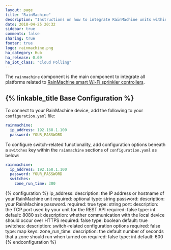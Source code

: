 ```yaml
---
layout: page
title: "RainMachine"
description: "Instructions on how to integrate RainMachine units within Home Assistant."
date: 2018-04-25 20:32
sidebar: true
comments: false
sharing: true
footer: true
logo: rainmachine.png
ha_category: Hub
ha_release: 0.69
ha_iot_class: "Cloud Polling"
---
```


The `rainmachine` component is the main component to integrate all platforms
related to [RainMachine smart Wi-Fi sprinkler controllers](http://www.rainmachine.com/).

## {% linkable_title Base Configuration %}

To connect to your RainMachine device, add the following to your
`configuration.yaml` file:

```yaml
rainmachine:
  ip_address: 192.168.1.100
  password: YOUR_PASSWORD
```

To configure switch-related functionality, add configuration options beneath
a `switches` key within the `rainmachine` sections of `configuration.yaml`
as below:

```yaml
rainmachine:
  ip_address: 192.168.1.100
  password: YOUR_PASSWORD
  switches:
    zone_run_time: 300
```

{% configuration %}
ip_address:
  description: the IP address or hostname of your RainMachine unit
  required: optional
  type: string
password:
  description: your RainMachine password.
  required: true
  type: string
port:
  description: the TCP port used by your unit for the REST API
  required: false
  type: int
  default: 8080
ssl:
  description: whether communication with the local device should occur over HTTPS
  required: false
  type: boolean
  default: true
switches:
  description: switch-related configuration options
  required: false
  type: map
  keys:
    zone_run_time:
      description: the default number of seconds that a zone should run when turned on
      required: false
      type: int
      default: 600
{% endconfiguration %}
